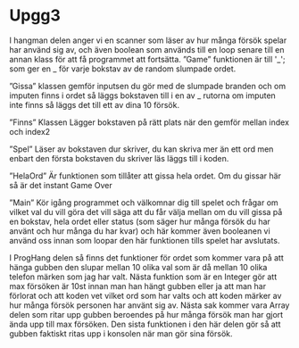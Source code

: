 # Upgg3
I hangman delen anger vi en scanner som läser av hur många försök spelar har använd sig av, och även boolean som används till en loop senare till en annan klass för att få programmet att fortsätta. 
”Game” funktionen är till '_'; som ger en _ för varje bokstav av de random slumpade ordet. 


”Gissa” klassen gemför inputsen du gör med de slumpade branden och om imputen finns i ordet så läggs bokstaven till i en av _ rutorna om imputen inte finns så läggs det till ett av dina 10 försök.

”Finns” Klassen Lägger bokstaven på rätt plats när den gemför mellan index och index2


”Spel” Läser av bokstaven dur skriver, du kan skriva mer än ett ord men enbart den första bokstaven du skriver läs läggs till i koden.


”HelaOrd” Är funktionen som tillåter att gissa hela ordet. Om du gissar här så är det instant Game Over


”Main” Kör igång programmet och välkomnar dig till spelet och frågar om vilket val du vill göra det vill säga att du får välja mellan om du vill gissa på en bokstav, hela ordet eller status (som säger hur många försök du har använt och hur många du har kvar) och här kommer även booleanen vi använd oss innan som loopar den här funktionen tills spelet har avslutats.






I ProgHang delen så finns det funktioner för ordet som kommer vara på att hänga gubben den slupar mellan 10 olika val som är då mellan 10 olika telefon märken som jag har valt. Nästa funktion som är en Integer gör att max försöken är 10st innan man han hängt gubben eller ja att man har förlorat och att koden vet vilket ord som har valts och att koden märker av hur många försök personen har använt sig av. Nästa sak kommer vara Array delen som ritar upp gubben beroendes på hur många försök man har gjort ända upp till max försöken. Den sista funktionen i den här delen gör så att gubben faktiskt ritas upp i konsolen när man gör sina försök.



